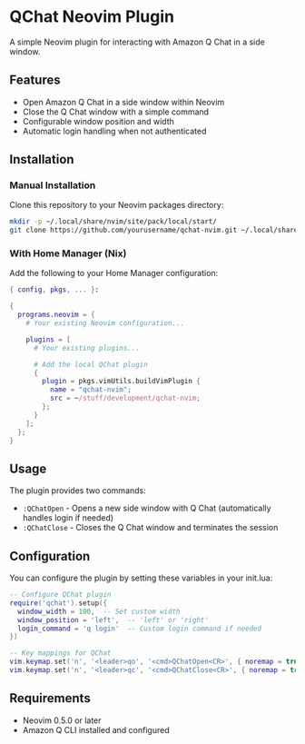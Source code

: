 # QChat Neovim Plugin

A simple Neovim plugin for interacting with Amazon Q Chat in a side window.

## Features

- Open Amazon Q Chat in a side window within Neovim
- Close the Q Chat window with a simple command
- Configurable window position and width
- Automatic login handling when not authenticated

## Installation

### Manual Installation

Clone this repository to your Neovim packages directory:

```bash
mkdir -p ~/.local/share/nvim/site/pack/local/start/
git clone https://github.com/yourusername/qchat-nvim.git ~/.local/share/nvim/site/pack/local/start/qchat-nvim
```

### With Home Manager (Nix)

Add the following to your Home Manager configuration:

```nix
{ config, pkgs, ... }:

{
  programs.neovim = {
    # Your existing Neovim configuration...

    plugins = [
      # Your existing plugins...

      # Add the local QChat plugin
      {
        plugin = pkgs.vimUtils.buildVimPlugin {
          name = "qchat-nvim";
          src = ~/stuff/development/qchat-nvim;
        };
      }
    ];
  };
}
```

## Usage

The plugin provides two commands:

- `:QChatOpen` - Opens a new side window with Q Chat (automatically handles login if needed)
- `:QChatClose` - Closes the Q Chat window and terminates the session

## Configuration

You can configure the plugin by setting these variables in your init.lua:

```lua
-- Configure QChat plugin
require('qchat').setup({
  window_width = 100,  -- Set custom width
  window_position = 'left',  -- 'left' or 'right'
  login_command = 'q login'  -- Custom login command if needed
})

-- Key mappings for QChat
vim.keymap.set('n', '<leader>qo', '<cmd>QChatOpen<CR>', { noremap = true, silent = true })
vim.keymap.set('n', '<leader>qc', '<cmd>QChatClose<CR>', { noremap = true, silent = true })
```

## Requirements

- Neovim 0.5.0 or later
- Amazon Q CLI installed and configured
